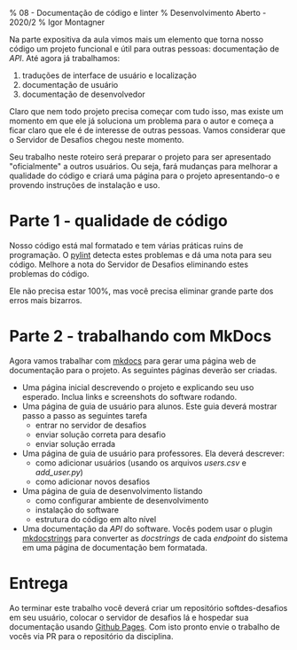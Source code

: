 % 08 - Documentação de código e linter
% Desenvolvimento Aberto - 2020/2
% Igor Montagner
 
Na parte expositiva da aula vimos mais um elemento que torna nosso código um projeto funcional e útil para outras pessoas: documentação de *API*. Até agora já trabalhamos:

1. traduções de interface de usuário e localização
1. documentação de usuário
2. documentação de desenvolvedor

Claro que nem todo projeto precisa começar com tudo isso, mas existe um momento em que ele já soluciona um problema para o autor e começa a ficar claro que ele é de interesse de outras pessoas. Vamos considerar que o Servidor de Desafios chegou neste momento. 

Seu trabalho neste roteiro será preparar o projeto para ser apresentado "oficialmente" a outros usuários. Ou seja, fará mudanças para melhorar a qualidade do código e criará uma página para o projeto apresentando-o e provendo instruções de instalação e uso. 

# Parte 1 - qualidade de código

Nosso código está mal formatado e tem várias práticas ruins de programação. O [pylint](https://www.pylint.org/) detecta estes problemas e dá uma nota para seu código. Melhore a nota do Servidor de Desafios eliminando estes problemas do código. 

Ele não precisa estar 100%, mas você precisa eliminar grande parte dos erros mais bizarros. 

# Parte 2 - trabalhando com MkDocs


Agora vamos trabalhar com [mkdocs](https://www.mkdocs.org/) para gerar uma página web de documentação para o projeto. As seguintes páginas deverão ser criadas.

* Uma página inicial descrevendo o projeto e explicando seu uso esperado. Inclua links e screenshots do software rodando.
* Uma página de guia de usuário para alunos. Este guia deverá mostrar passo a passo as seguintes tarefa
    * entrar no servidor de desafios
    * enviar solução correta para desafio
    * enviar solução errada
* Uma página de guia de usuário para professores. Ela deverá descrever:
    * como adicionar usuários (usando os arquivos *users.csv* e *add_user.py*)
    * como adicionar novos desafios
* Uma página de guia de desenvolvimento listando 
    * como configurar ambiente de desenvolvimento
    * instalação do software
    * estrutura do código em alto nível
* Uma documentação da *API* do software. Vocês podem usar o plugin [mkdocstrings](https://github.com/pawamoy/mkdocstrings) para converter as *docstrings* de cada *endpoint* do sistema em uma página de documentação bem formatada.    

# Entrega

Ao terminar este trabalho você deverá criar um repositório softdes-desafios em seu usuário, colocar o servidor de desafios lá e hospedar sua documentação usando [Github Pages](https://pages.github.com/). Com isto pronto envie o trabalho de vocês via PR para o repositório da disciplina. 
